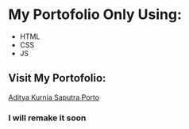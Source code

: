 # My Portofolio Only Using:
- HTML
- CSS
- JS

## Visit My Portofolio:
<a href="https://adityakurnias.my.id/">Aditya Kurnia Saputra Porto</a>

### I will remake it soon
